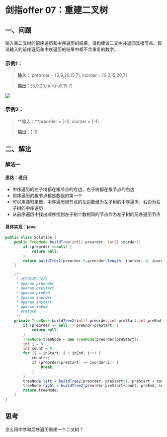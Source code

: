 # 剑指offer 07：重建二叉树

## 一、问题

输入某二叉树的前序遍历和中序遍历的结果，请构建该二叉树并返回其根节点。假设输入的前序遍历和中序遍历的结果中都不含重复的数字。

### 示例1：

> **输入：** preorder = [3,9,20,15,7], inorder = [9,3,15,20,7]
>
> **输出：**[3,9,20,null,null,15,7]

![](https://assets.leetcode.com/uploads/2021/02/19/tree.jpg)

### 示例2：

> **输入：**preorder = [-1], inorder = [-1]
>
> **输出**：[-1]

## 二、解法

### 解法一

#### 思路：递归

- 中序遍历的左子树都在根节点的左边，右子树都在根节点的右边
- 前序遍历的根节点都是数组的第一个
- 可以用递归来做，中序遍历根节点的左边数组为左子树的中序遍历，右边为右子树的中序遍历
- 从前序遍历中找出顺序找到左子树个数相同的节点作为左子树的前序遍历节点

#### 具体实现：java

```java
public class Solution {
    public TreeNode buildTree(int[] preorder, int[] inorder){
        if (preorder ==null) {
            return null;
        }
        return buildTree2(preorder,0,preorder.length, inorder, 0, inorder.length);
    }

    /**
     * 递归构建二叉树
     * @param preorder
     * @param preStart
     * @param preEnd
     * @param inorder
     * @param inStart
     * @param inEnd
     * @return
     */
    private TreeNode buildTree2(int[] preorder,int preStart,int preEnd, int[] inorder, int inStart, int inEnd){
        if (preorder == null || preEnd<=preStart) {
            return null;
        }
        TreeNode treeNode = new TreeNode(preorder[preStart]);
        int i = 0;
        int count = 0;
        for (i = inStart; i < inEnd; i++) {
            count++;
            if (preorder[preStart] == inorder[i]) {
                break;
            }
        }
        treeNode.left = buildTree2(preorder, preStart+1, preStart + count, inorder, inStart, i);
        treeNode.right = buildTree2(preorder,preStart+count, preEnd, inorder,i+1, inEnd);
        return treeNode;
    }
}
```

## 思考

怎么用中序和后序遍历重建一个二叉树？